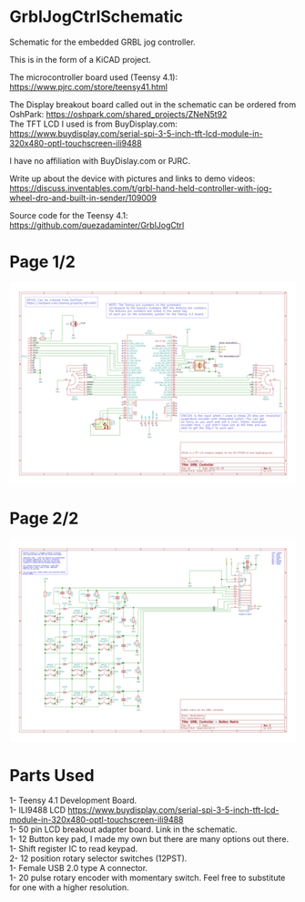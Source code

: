 # GrblJogCtrlSchematic
Schematic for the embedded GRBL jog controller.  

This is in the form of a KiCAD project.  

The microcontroller board used (Teensy 4.1): https://www.pjrc.com/store/teensy41.html  

The Display breakout board called out in the schematic can be ordered from OshPark: https://oshpark.com/shared_projects/ZNeN5t92  
The TFT LCD I used is from BuyDisplay.com: https://www.buydisplay.com/serial-spi-3-5-inch-tft-lcd-module-in-320x480-optl-touchscreen-ili9488  

I have no affiliation with BuyDislay.com or PJRC.  

Write up about the device with pictures and links to demo videos: https://discuss.inventables.com/t/grbl-hand-held-controller-with-jog-wheel-dro-and-built-in-sender/109009  

Source code for the Teensy 4.1: https://github.com/quezadaminter/GrblJogCtrl  

# Page 1/2
![Screenshot](SVG/XCarveDRO.svg)  

# Page 2/2
![Screenshot](SVG/ButtonMatrix-ButtonMatrix.svg)


# Parts Used
1- Teensy 4.1 Development Board.  
1- ILI9488 LCD https://www.buydisplay.com/serial-spi-3-5-inch-tft-lcd-module-in-320x480-optl-touchscreen-ili9488  
1- 50 pin LCD breakout adapter board. Link in the schematic.  
1- 12 Button key pad, I made my own but there are many options out there.  
1- Shift register IC to read keypad.  
2- 12 position rotary selector switches (12PST).  
1- Female USB 2.0 type A connector.  
1- 20 pulse rotary encoder with momentary switch. Feel free to substitute for one with a higher resolution.  
